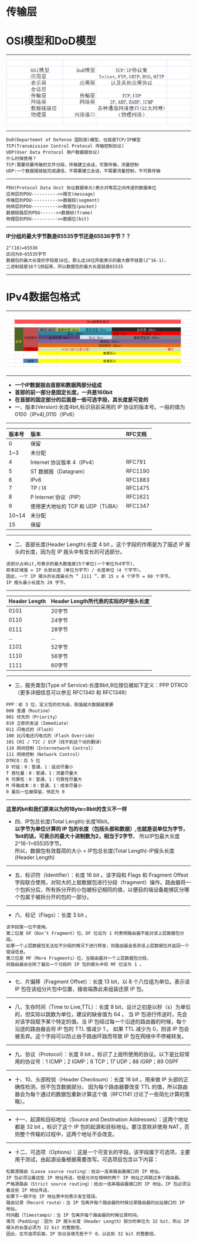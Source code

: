 # 传输层

# OSI模型和DoD模型
***
![](https://github.com/Harrdy2018/Graphic-Http/blob/master/OSI%20and%20DoD.png)
***
```
DoD(Departemnt of Defense 国防部)模型，也就是TCP/IP模型
TCP(Transmission Control Protocol 传输控制协议)
UDP(User Data Protocol 用户数据报协议)
什么时候使用？
TCP:需要将要传输的文件分段，传输建立会话，可靠传输，流量控制
UDP:一个数据报就能完成通信，不需要建立会话，不需要流量控制，不可靠传输
```

***
```
PDU(Protocol Data Unit 协议数据单元)表示对等层之间传递的数据单位
应用层的PDU---------->>报文(message)
传输层的PDU---------->>数据段(segment)
网络层的PDU---------->>数据包(packet)
数据链路层的PDU------>>数据帧(frame)
物理层的PDU---------->>数据位(bit)
```

***
**IP分组的最大字节数是65535字节还是65536字节？？**
```
2^(16)=65536    
区间为0~65535字节
数据包的最大长度的字段是16位，那么这16位所能表示的最大数字就是(2^16-1)，
二进制就是16个1排起来，所以数据包的最大长度就是65535
```

***
# IPv4数据包格式
***
![](https://github.com/Harrdy2018/Graphic-Http/blob/master/IPv4%20packet.png)
***
* **一个IP数据报由首部和数据两部分组成**
* **首部的前一部分是固定长度，一共是160bit**
* **在首部的固定部分的后面是一些可选字段，其长度是可变的**
* 一、版本(Version):长度4bit,标识目前采用的 IP 协议的版本号。一般的值为 0100（IPv4),0110（IPv6）
***
|版本号|版本|RFC文档|
|:-----|:-----|:-----|
|0|保留||
|1~3|未分配||
|4|Internet 协议版本 4（IPv4）|RFC791|
|5|ST 数据报（Datagram）|RFC1190|
|6|IPv6|RFC1883|
|7|TP / IX|	RFC1475|
|8|P Internet 协议（PIP）|RFC1621|
|9|使用更大地址的 TCP 和 UDP（TUBA）|RFC1347|
|10~14|未分配||
|15|保留||
***

* 二、首部长度(Header Length):长度 4 bit 。这个字段的作用是为了描述 IP 报头的长度，因为在 IP 报头中有变长的可选部分。
```
该部分占4bit,可表示的最大数值是15个单位(一个单位为4字节)，
即本区域值 = IP 头部长度（单位为字节）/ 长度单位（4 个字节）。
因此，一个 IP 报头的长度最长为 “ 1111 ”，即 15 x 4 个字节 = 60 个字节。
IP 报头最小长度为 20 字节。
```
***
|Header Length|Header Length所代表的实际的IP报头长度|
|:-----|:-----|
|0101|20字节|
|0110|24字节|
|0111|28字节|
|...|...|
|1101|52字节|
|1110|56字节|
|1111|60字节|
***

* 三、服务类型(Type of Service):长度8bit,8位按位被如下定义：PPP DTRC0（更多详细信息可以参见 RFC1340 和 RFC1349）
```
PPP：前 3 位，定义包的优先级，取值越大数据越重要
000 普通（Routine）
001 优先的（Priority）
010 立即的发送（Immediate）
011 闪电式的（Flash）
100 比闪电还闪电式的（Flash Override）
101 CRI / TIC / ECP（找不到这个词的翻译）
110 网间控制（Internetwork Control）
111 网络控制（Network Control）
DTRCO：后 5 位
D 时延：0：普通，1：延迟尽量小
T 吞吐量：0：普通，1：流量尽量大
R 可靠性：0：普通，1：可靠性尽量大
M 传输成本：0：普通，1：成本尽量小
0 最后一位被保留，恒定为 0
```

***
**这里的bit和我们原来以为的1Byte=8bit的含义不一样**
* 四、IP包总长度(Total Length):长度16bit。<br>
**以字节为单位计算的 IP 包的长度（包括头部和数据）,也就是说单位为字节，1bit的话，可表示的最大十进制数为2，相当于2字节**，
所以IP包最大长度2^16-1=65535字节。<br>
所以，数据包有效载荷的大小 = IP包总长度(Total Length)-IP报头长度(Header Length)

***
* 五、标识符（Identifier）：长度 16 bit 。该字段和 Flags 和 Fragment Offest 字段联合使用，对较大的上层数据包进行分段（fragment）操作。路由器将一个包拆分后，所有拆分开的小包被标记相同的值，以便目的端设备能够区分哪个包属于被拆分开的包的一部分。

***
* 六、标记（Flags）：长度 3 bit 。
```
该字段第一位不使用。
第二位是 DF（Don’t Fragment）位，DF 位设为 1 时表明路由器不能对该上层数据包分段。
如果一个上层数据包无法在不分段的情况下进行转发，则路由器会丢弃该上层数据包并返回一个错误信息。
第三位是 MF（More Fragments）位，当路由器对一个上层数据包分段，
则路由器会在除了最后一个分段的 IP 包的报头中将 MF 位设为 1 。
```

***
* 七、片偏移（Fragment Offset）：长度 13 bit，以 8 个八位组为单位。表示该 IP 包在该组分片包中位置，接收端靠此来组装还原 IP 包。

***
* 八、生存时间（Time to Live,TTL）：长度 8 bit，设计之初是以秒（s）为单位的，但实际以跳数为单位，建议的缺省值为 64 。
当 IP 包进行传送时，先会对该字段赋予某个特定的值。当 IP 包经过每一个沿途的路由器的时候，每个沿途的路由器会将 IP 包的 TTL 值减少 1 。
如果 TTL 减少为 0，则该 IP 包会被丢弃。这个字段可以防止由于路由环路而导致 IP 包在网络中不停被转发。

***
* 九、协议（Protocol）：长度 8 bit 。标识了上层所使用的协议。以下是比较常用的协议号：1 ICMP；2 IGMP；6 TCP；17 UDP；88 IGRP；89 OSPF 

***
* 十、10、头部校验（Header Checksum）：长度 16 bit 。用来做 IP 头部的正确性检测，但不包含数据部分。 因为每个路由器要改变 TTL 的值，所以路由器会为每个通过的数据包重新计算这个值（RFC1141 讨论了一些简化计算的策略）。

***
* 十一、起源和目标地址（Source and Destination Addresses）：这两个地址都是 32 bit 。标识了这个 IP 包的起源和目标地址。要注意除非使用 NAT，否则整个传输的过程中，这两个地址不会改变。

***
* 十二、可选项（Options）：这是一个可变长的字段。该字段属于可选项，主要用于测试，由起源设备根据需要改写。可选项目包含以下内容：
```
松散源路由（Loose source routing）：给出一连串路由器接口的 IP 地址。
IP 包必须沿着这些 IP 地址传送，但是允许在相继的两个 IP 地址之间跳过多个路由器。
严格源路由（Strict source routing）：给出一连串路由器接口的 IP 地址。IP 包必须沿着这些 IP 地址传送，
如果下一跳不在 IP 地址表中则表示发生错误。
路由记录（Record route）：当 IP 包离开每个路由器的时候记录路由器的出站接口的 IP 地址。
时间戳（Timestamps）：当 IP 包离开每个路由器的时候记录时间。
填充（Padding）：因为 IP 报头长度（Header Length）部分的单位为 32 bit，所以 IP 报头的长度必须为 32 bit 的整数倍。
因此，在可选项后面，IP 协议会填充若干个 0，以达到 32 bit 的整数倍。
```
